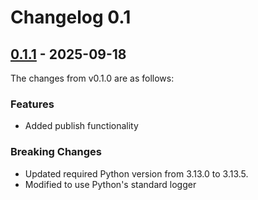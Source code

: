 # Changelog 0.1

## [0.1.1](https://github.com/project-cdim/layout-apply-compose/compare/v0.1.0...v0.1.1) - 2025-09-18

The changes from v0.1.0 are as follows:

### Features

- Added publish functionality

### Breaking Changes

- Updated required Python version from 3.13.0 to 3.13.5.
- Modified to use Python's standard logger
